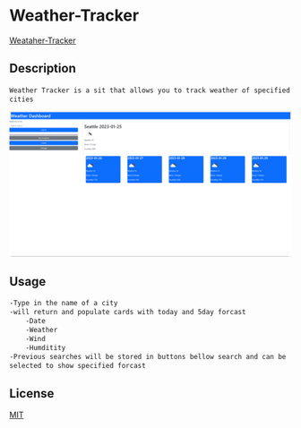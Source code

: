 # Weather-Tracker
[Weataher-Tracker](https://kevin-wenner.github.io/Weather-Tracker/)
## Description
    Weather Tracker is a sit that allows you to track weather of specified cities

![example](./assets/images/Screenshot%20(393).png)

## Usage
    -Type in the name of a city
    -will return and populate cards with today and 5day forcast
        -Date
        -Weather
        -Wind
        -Humditity
    -Previous searches will be stored in buttons bellow search and can be selected to show specified forcast
## License

[MIT](https://choosealicense.com/licenses/mit/)
